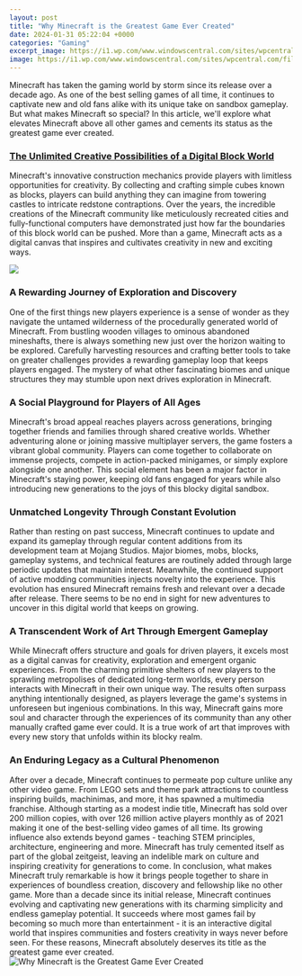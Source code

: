 ```yaml
---
layout: post
title: "Why Minecraft is the Greatest Game Ever Created"
date: 2024-01-31 05:22:04 +0000
categories: "Gaming"
excerpt_image: https://i1.wp.com/www.windowscentral.com/sites/wpcentral.com/files/styles/large/public/field/image/2019/12/minecraft-village-pillage.jpg?resize=696%2C392&amp;is-pending-load=1#038;ssl=1
image: https://i1.wp.com/www.windowscentral.com/sites/wpcentral.com/files/styles/large/public/field/image/2019/12/minecraft-village-pillage.jpg?resize=696%2C392&amp;is-pending-load=1#038;ssl=1
---
```


Minecraft has taken the gaming world by storm since its release over a decade ago. As one of the best selling games of all time, it continues to captivate new and old fans alike with its unique take on sandbox gameplay. But what makes Minecraft so special? In this article, we'll explore what elevates Minecraft above all other games and cements its status as the greatest game ever created.
### [The Unlimited Creative Possibilities of a Digital Block World](https://store.fi.io.vn/chihuahuadog-owner-definition-funny-gift-idea-for-chihuahua-dog-owner3361-t-shirt)
Minecraft's innovative construction mechanics provide players with limitless opportunities for creativity. By collecting and crafting simple cubes known as blocks, players can build anything they can imagine from towering castles to intricate redstone contraptions. Over the years, the incredible creations of the Minecraft community like meticulously recreated cities and fully-functional computers have demonstrated just how far the boundaries of this block world can be pushed. More than a game, Minecraft acts as a digital canvas that inspires and cultivates creativity in new and exciting ways. 

![](https://www.windowscentral.com/sites/wpcentral.com/files/styles/large/public/field/image/2021/07/minecraft-official-key-art-02.jpg)
### **A Rewarding Journey of Exploration and Discovery** 
One of the first things new players experience is a sense of wonder as they navigate the untamed wilderness of the procedurally generated world of Minecraft. From bustling wooden villages to ominous abandoned mineshafts, there is always something new just over the horizon waiting to be explored. Carefully harvesting resources and crafting better tools to take on greater challenges provides a rewarding gameplay loop that keeps players engaged. The mystery of what other fascinating biomes and unique structures they may stumble upon next drives exploration in Minecraft.
### **A Social Playground for Players of All Ages**
Minecraft's broad appeal reaches players across generations, bringing together friends and families through shared creative worlds. Whether adventuring alone or joining massive multiplayer servers, the game fosters a vibrant global community. Players can come together to collaborate on immense projects, compete in action-packed minigames, or simply explore alongside one another. This social element has been a major factor in Minecraft's staying power, keeping old fans engaged for years while also introducing new generations to the joys of this blocky digital sandbox.
### **Unmatched Longevity Through Constant Evolution**  
Rather than resting on past success, Minecraft continues to update and expand its gameplay through regular content additions from its development team at Mojang Studios. Major biomes, mobs, blocks, gameplay systems, and technical features are routinely added through large periodic updates that maintain interest. Meanwhile, the continued support of active modding communities injects novelty into the experience. This evolution has ensured Minecraft remains fresh and relevant over a decade after release. There seems to be no end in sight for new adventures to uncover in this digital world that keeps on growing.
### **A Transcendent Work of Art Through Emergent Gameplay**
While Minecraft offers structure and goals for driven players, it excels most as a digital canvas for creativity, exploration and emergent organic experiences. From the charming primitive shelters of new players to the sprawling metropolises of dedicated long-term worlds, every person interacts with Minecraft in their own unique way. The results often surpass anything intentionally designed, as players leverage the game's systems in unforeseen but ingenious combinations. In this way, Minecraft gains more soul and character through the experiences of its community than any other manually crafted game ever could. It is a true work of art that improves with every new story that unfolds within its blocky realm.
### **An Enduring Legacy as a Cultural Phenomenon**  
After over a decade, Minecraft continues to permeate pop culture unlike any other video game. From LEGO sets and theme park attractions to countless inspiring builds, machinimas, and more, it has spawned a multimedia franchise. Although starting as a modest indie title, Minecraft has sold over 200 million copies, with over 126 million active players monthly as of 2021 making it one of the best-selling video games of all time. Its growing influence also extends beyond games - teaching STEM principles, architecture, engineering and more. Minecraft has truly cemented itself as part of the global zeitgeist, leaving an indelible mark on culture and inspiring creativity for generations to come.
In conclusion, what makes Minecraft truly remarkable is how it brings people together to share in experiences of boundless creation, discovery and fellowship like no other game. More than a decade since its initial release, Minecraft continues evolving and captivating new generations with its charming simplicity and endless gameplay potential. It succeeds where most games fail by becoming so much more than entertainment - it is an interactive digital world that inspires communities and fosters creativity in ways never before seen. For these reasons, Minecraft absolutely deserves its title as the greatest game ever created.
![Why Minecraft is the Greatest Game Ever Created](https://i1.wp.com/www.windowscentral.com/sites/wpcentral.com/files/styles/large/public/field/image/2019/12/minecraft-village-pillage.jpg?resize=696%2C392&amp;is-pending-load=1#038;ssl=1)